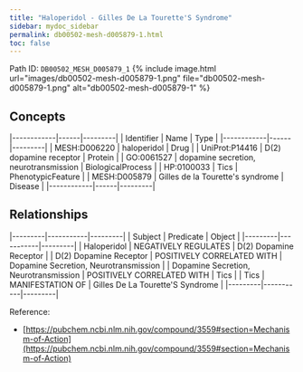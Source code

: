 ```yaml
---
title: "Haloperidol - Gilles De La Tourette'S Syndrome"
sidebar: mydoc_sidebar
permalink: db00502-mesh-d005879-1.html
toc: false 
---
```



Path ID: `DB00502_MESH_D005879_1`
{% include image.html url="images/db00502-mesh-d005879-1.png" file="db00502-mesh-d005879-1.png" alt="db00502-mesh-d005879-1" %}

## Concepts

|------------|------|---------|
| Identifier | Name | Type    |
|------------|------|---------|
| MESH:D006220 | haloperidol | Drug |
| UniProt:P14416 | D(2) dopamine receptor | Protein |
| GO:0061527 | dopamine secretion, neurotransmission | BiologicalProcess |
| HP:0100033 | Tics | PhenotypicFeature |
| MESH:D005879 | Gilles de la Tourette's syndrome | Disease |
|------------|------|---------|

## Relationships

|---------|-----------|---------|
| Subject | Predicate | Object  |
|---------|-----------|---------|
| Haloperidol | NEGATIVELY REGULATES | D(2) Dopamine Receptor |
| D(2) Dopamine Receptor | POSITIVELY CORRELATED WITH | Dopamine Secretion, Neurotransmission |
| Dopamine Secretion, Neurotransmission | POSITIVELY CORRELATED WITH | Tics |
| Tics | MANIFESTATION OF | Gilles De La Tourette'S Syndrome |
|---------|-----------|---------|

Reference: 
  - [https://pubchem.ncbi.nlm.nih.gov/compound/3559#section=Mechanism-of-Action](https://pubchem.ncbi.nlm.nih.gov/compound/3559#section=Mechanism-of-Action)
